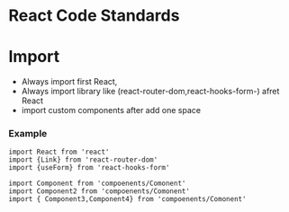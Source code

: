 # React Code Standards

# Import 
  - Always import first React,
  - Always import library like (react-router-dom,react-hooks-form-) afret React
  - import custom components after add one space
 
### Example
```
import React from 'react'
import {Link} from 'react-router-dom'
import {useForm} from 'react-hooks-form'

import Component from 'compoenents/Comonent'
import Component2 from 'compoenents/Comonent'
import { Component3,Component4} from 'compoenents/Comonent'
```
